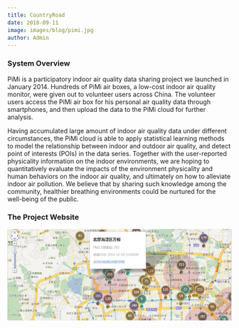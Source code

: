 ```yaml
---
title: CountryRoad
date: 2018-09-11
image: images/blog/pimi.jpg
author: Admin
---
```


### System Overview
PiMi is a participatory indoor air quality data sharing project we launched in January 2014. Hundreds of PiMi air boxes, a low-cost indoor air quality monitor, were given out to volunteer users across China. The volunteer users access the PiMi air box for his personal air quality data through smartphones, and then upload the data to the PiMi cloud for further analysis.

Having accumulated large amount of indoor air quality data under different circumstances, the PiMi cloud is able to apply statistical learning methods to model the relationship between indoor and outdoor air quality, and detect point of interests (POIs) in the data series. Together with the user-reported physicality information on the indoor environments, we are hoping to quantitatively evaluate the impacts of the environment physicality and human behaviors on the indoor air quality, and ultimately on how to alleviate indoor air pollution. We believe that by sharing such knowledge among the community, healthier breathing environments could be nurtured for the well-being of the public.

### The Project Website

![User Stats](/images/blog/pimi-interface.jpg)